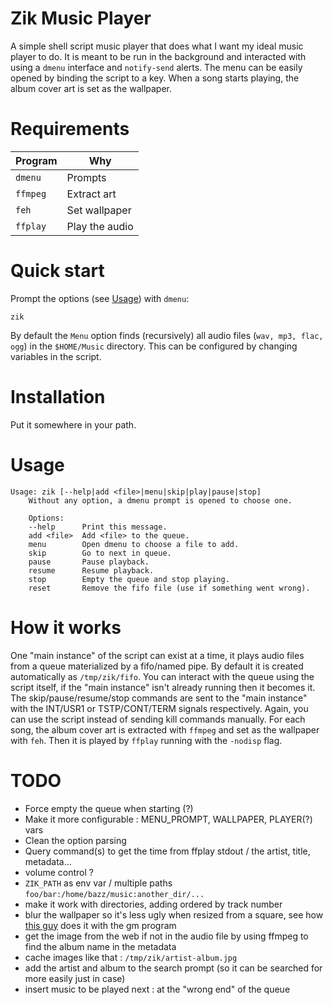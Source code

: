# Zik Music Player
A simple shell script music player that does what I want my ideal music player to do.
It is meant to be run in the background and interacted with using a `dmenu` interface and `notify-send` alerts. The menu can be easily opened by binding the script to a key.
When a song starts playing, the album cover art is set as the wallpaper.

# Requirements
| Program  | Why               |
|----------|-------------------|
| `dmenu`  | Prompts           |
| `ffmpeg` | Extract art       |
| `feh`    | Set wallpaper     |
| `ffplay` | Play the audio    |

# Quick start
Prompt the options (see [Usage](#usage)) with `dmenu`:
```
zik
```

By default the `Menu` option finds (recursively) all audio files (`wav, mp3, flac, ogg`) in the `$HOME/Music` directory. This can be configured by changing variables in the script.


# Installation
Put it somewhere in your path. 

# Usage
```
Usage: zik [--help|add <file>|menu|skip|play|pause|stop]
    Without any option, a dmenu prompt is opened to choose one.

    Options:
    --help      Print this message.
    add <file>  Add <file> to the queue.
    menu        Open dmenu to choose a file to add.
    skip        Go to next in queue.
    pause       Pause playback.
    resume      Resume playback.
    stop        Empty the queue and stop playing.
    reset       Remove the fifo file (use if something went wrong).
```

# How it works
One "main instance" of the script can exist at a time, it plays audio files from a queue materialized by a fifo/named pipe. By default it is created automatically as `/tmp/zik/fifo`. You can interact with the queue using the script itself, if the "main instance" isn't already running then it becomes it.
The skip/pause/resume/stop commands are sent to the "main instance" with the INT/USR1 or TSTP/CONT/TERM signals respectively. Again, you can use the script instead of sending kill commands manually.
For each song, the album cover art is extracted with `ffmpeg` and set as the wallpaper with `feh`. Then it is played by `ffplay` running with the `-nodisp` flag.


# TODO
- Force empty the queue when starting (?)
- Make it more configurable : MENU_PROMPT, WALLPAPER, PLAYER(?) vars
- Clean the option parsing
- Query command(s) to get the time from ffplay stdout / the artist, title, metadata...
- volume control ?
- `ZIK_PATH` as env var / multiple paths `foo/bar:/home/bazz/music:another_dir/...`
- make it work with directories, adding ordered by track number
- blur the wallpaper so it's less ugly when resized from a square, see how [this guy](https://github.com/rstacruz/feh-blur-wallpaperu) does it with the gm program
- get the image from the web if not in the audio file by using ffmpeg to find the album name in the metadata
- cache images like that : `/tmp/zik/artist-album.jpg`
- add the artist and album to the search prompt (so it can be searched for more easily just in case)
- insert music to be played next : at the "wrong end" of the queue

